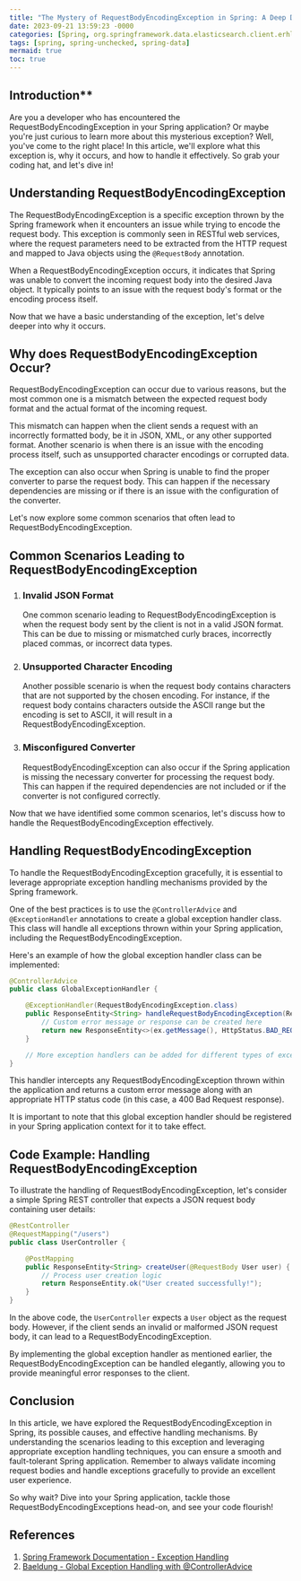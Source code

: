 ```yaml
---
title: "The Mystery of RequestBodyEncodingException in Spring: A Deep Dive"
date: 2023-09-21 13:59:23 -0000
categories: [Spring, org.springframework.data.elasticsearch.client.erhlc]
tags: [spring, spring-unchecked, spring-data]
mermaid: true
toc: true
---
```



## Introduction**

Are you a developer who has encountered the RequestBodyEncodingException in your Spring application? Or maybe you're just curious to learn more about this mysterious exception? Well, you've come to the right place! In this article, we'll explore what this exception is, why it occurs, and how to handle it effectively. So grab your coding hat, and let's dive in!


## Understanding RequestBodyEncodingException

The RequestBodyEncodingException is a specific exception thrown by the Spring framework when it encounters an issue while trying to encode the request body. This exception is commonly seen in RESTful web services, where the request parameters need to be extracted from the HTTP request and mapped to Java objects using the `@RequestBody` annotation.

When a RequestBodyEncodingException occurs, it indicates that Spring was unable to convert the incoming request body into the desired Java object. It typically points to an issue with the request body's format or the encoding process itself.

Now that we have a basic understanding of the exception, let's delve deeper into why it occurs.

## Why does RequestBodyEncodingException Occur?

RequestBodyEncodingException can occur due to various reasons, but the most common one is a mismatch between the expected request body format and the actual format of the incoming request. 

This mismatch can happen when the client sends a request with an incorrectly formatted body, be it in JSON, XML, or any other supported format. Another scenario is when there is an issue with the encoding process itself, such as unsupported character encodings or corrupted data.

The exception can also occur when Spring is unable to find the proper converter to parse the request body. This can happen if the necessary dependencies are missing or if there is an issue with the configuration of the converter.

Let's now explore some common scenarios that often lead to RequestBodyEncodingException.

## Common Scenarios Leading to RequestBodyEncodingException

1. ### Invalid JSON Format
    One common scenario leading to RequestBodyEncodingException is when the request body sent by the client is not in a valid JSON format. This can be due to missing or mismatched curly braces, incorrectly placed commas, or incorrect data types.

2. ### Unsupported Character Encoding
    Another possible scenario is when the request body contains characters that are not supported by the chosen encoding. For instance, if the request body contains characters outside the ASCII range but the encoding is set to ASCII, it will result in a RequestBodyEncodingException. 

3. ### Misconfigured Converter
    RequestBodyEncodingException can also occur if the Spring application is missing the necessary converter for processing the request body. This can happen if the required dependencies are not included or if the converter is not configured correctly.

Now that we have identified some common scenarios, let's discuss how to handle the RequestBodyEncodingException effectively.

## Handling RequestBodyEncodingException

To handle the RequestBodyEncodingException gracefully, it is essential to leverage appropriate exception handling mechanisms provided by the Spring framework.

One of the best practices is to use the `@ControllerAdvice` and `@ExceptionHandler` annotations to create a global exception handler class. This class will handle all exceptions thrown within your Spring application, including the RequestBodyEncodingException.

Here's an example of how the global exception handler class can be implemented:

```java
@ControllerAdvice
public class GlobalExceptionHandler {

    @ExceptionHandler(RequestBodyEncodingException.class)
    public ResponseEntity<String> handleRequestBodyEncodingException(RequestBodyEncodingException ex) {
        // Custom error message or response can be created here
        return new ResponseEntity<>(ex.getMessage(), HttpStatus.BAD_REQUEST);
    }

    // More exception handlers can be added for different types of exceptions
}
```

This handler intercepts any RequestBodyEncodingException thrown within the application and returns a custom error message along with an appropriate HTTP status code (in this case, a 400 Bad Request response).

It is important to note that this global exception handler should be registered in your Spring application context for it to take effect.

## Code Example: Handling RequestBodyEncodingException

To illustrate the handling of RequestBodyEncodingException, let's consider a simple Spring REST controller that expects a JSON request body containing user details:

```java
@RestController
@RequestMapping("/users")
public class UserController {

    @PostMapping
    public ResponseEntity<String> createUser(@RequestBody User user) {
        // Process user creation logic
        return ResponseEntity.ok("User created successfully!");
    }
}
```

In the above code, the `UserController` expects a `User` object as the request body. However, if the client sends an invalid or malformed JSON request body, it can lead to a RequestBodyEncodingException.

By implementing the global exception handler as mentioned earlier, the RequestBodyEncodingException can be handled elegantly, allowing you to provide meaningful error responses to the client.

## Conclusion

In this article, we have explored the RequestBodyEncodingException in Spring, its possible causes, and effective handling mechanisms. By understanding the scenarios leading to this exception and leveraging appropriate exception handling techniques, you can ensure a smooth and fault-tolerant Spring application. Remember to always validate incoming request bodies and handle exceptions gracefully to provide an excellent user experience.

So why wait? Dive into your Spring application, tackle those RequestBodyEncodingExceptions head-on, and see your code flourish!

## References

1. [Spring Framework Documentation - Exception Handling](https://docs.spring.io/spring-framework/docs/current/reference/html/web.html#mvc-ann-controller-exceptionhandler)
2. [Baeldung - Global Exception Handling with @ControllerAdvice](https://www.baeldung.com/exception-handling-for-rest-with-spring)
